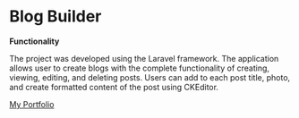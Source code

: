 # Blog Builder
<p align="center">
</p>

**Functionality**

The project was developed using the Laravel framework. The application allows user to create blogs with the complete functionality of creating, viewing, editing, and deleting posts. Users can add to each post title, photo, and create formatted content of the post using CKEditor.

[My Portfolio](https://swoszowski.net/)
